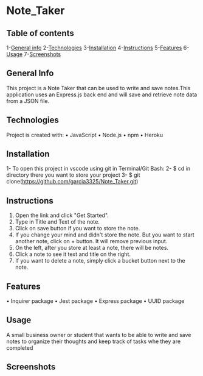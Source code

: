 # Note_Taker

## Table of contents

1-[General info](##-General-Info)
2-[Technologies](##Technologies)
3-[Installation](##Installation)
4-[Instructions](##Instructions)
5-[Features](##Features)
6-[Usage](##Usage)
7-[Screenshots](##Screenshots)




## General Info
This project is a Note Taker that can be used to write and save notes.This application uses an Express.js back end and will save and retrieve note data from a JSON file.

## Technologies
Project is created with:
•	JavaScript
•	Node.js
•	npm
•	Heroku

## Installation
1- To open this project in vscode using git in Terminal/Git Bash:
2- $ cd in directory there you want to store your project
3- $ git clone(https://github.com/garcia3325/Note_Taker.git)

## Instructions
1.	Open the link and click "Get Started".
2.	Type in Title and Text of the note.
3.	Click on save button if you want to store the note.
4.	If you change your mind and didn't store the note. But you want to start another note, click on + button. It will remove previous input.
5.	On the left, after you store at least a note, there will be notes.
6.	Click a note to see it text and title on the right.
7.	If you want to delete a note, simply click a bucket button next to the note.

## Features
•	Inquirer package
•	Jest package
•	Express package
•	UUID package

## Usage
A small business owner or student that wants to be able to write and save notes to organize their thoughts and keep track of tasks  whe they are completed

## Screenshots
